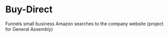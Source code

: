 # Buy-Direct
Funnels small business Amazon searches to the company website (project for General Assembly)
